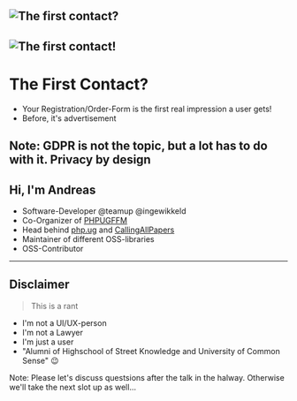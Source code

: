 ![The first contact?](deck/resources/borg.jpg)
---
![The first contact!](deck/resources/first_contact.png)
---
# The First Contact?

* <!-- .element: class="fragment" -->Your Registration/Order-Form is the first real impression a user gets!
* <!-- .element: class="fragment" -->Before, it's advertisement

Note: GDPR is not the topic, but a lot has to do with it. Privacy by design
---
## Hi, I'm Andreas

* Software-Developer @teamup @ingewikkeld
* Co-Organizer of [PHPUGFFM](http://phpugffm.de)
* Head behind [php.ug](https://php.ug) and [CallingAllPapers](https://callingallpapers.com)
* Maintainer of different OSS-libraries
* OSS-Contributor
---
## Disclaimer

> This is a rant

* I'm not a UI/UX-person
* I'm not a Lawyer
* I'm just a user
* "Alumni of Highschool of Street Knowledge and University of Common Sense" 😉

Note: Please let's discuss questsions after the talk in the halway. Otherwise we'll take the next slot up as well...
